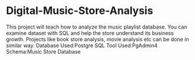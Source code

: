 # Digital-Music-Store-Analysis
This project will teach how to analyze the music playlist database. You can examine dataset with SQL and help the store understand its business growth. Projects like book store analysis, movie analysis etc can be done in similar way.
Database Used:Postgre SQL
Tool Used:PgAdmin4
Schema:Music Store Database
